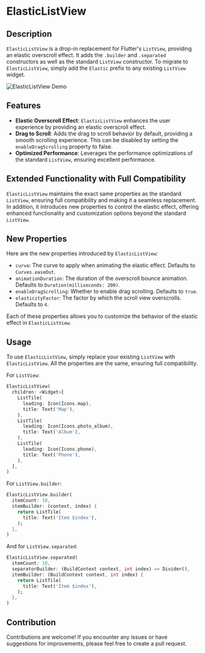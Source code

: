 # ElasticListView

## Description

`ElasticListView` is a drop-in replacement for Flutter's `ListView`, providing an elastic overscroll effect. It adds the `.builder` and `.separated` constructors as well as the standard `ListView` constructor. To migrate to `ElasticListView`, simply add the `Elastic` prefix to any existing `ListView` widget.

![ElasticListView Demo](https://github.com/monster555/flutter_elastic_list_view/assets/32662133/c6a0e533-2641-4f7a-b313-ab427aba3f5e)

## Features

- **Elastic Overscroll Effect**: `ElasticListView` enhances the user experience by providing an elastic overscroll effect.
- **Drag to Scroll**: Adds the drag to scroll behavior by default, providing a smooth scrolling experience. This can be disabled by setting the `enableDragScrolling` property to false.
- **Optimized Performance**: Leverages the performance optimizations of the standard `ListView`, ensuring excellent performance.

## Extended Functionality with Full Compatibility

`ElasticListView` maintains the exact same properties as the standard `ListView`, ensuring full compatibility and making it a seamless replacement. In addition, it introduces new properties to control the elastic effect, offering enhanced functionality and customization options beyond the standard `ListView`.

## New Properties

Here are the new properties introduced by `ElasticListView`:

- `curve`: The curve to apply when animating the elastic effect. Defaults to `Curves.easeOut`.
- `animationDuration`: The duration of the overscroll bounce animation. Defaults to `Duration(milliseconds: 200)`.
- `enableDragScrolling`: Whether to enable drag scrolling. Defaults to `true`.
- `elasticityFactor`: The factor by which the scroll view overscrolls. Defaults to `4`.

Each of these properties allows you to customize the behavior of the elastic effect in `ElasticListView`.

## Usage

To use `ElasticListView`, simply replace your existing `ListView` with `ElasticListView`. All the properties are the same, ensuring full compatibility.

For `ListView`:

```dart
ElasticListView(
  children: <Widget>[
    ListTile(
      leading: Icon(Icons.map),
      title: Text('Map'),
    ),
    ListTile(
      leading: Icon(Icons.photo_album),
      title: Text('Album'),
    ),
    ListTile(
      leading: Icon(Icons.phone),
      title: Text('Phone'),
    ),
  ],
)
```

For `ListView.builder`:

```dart
ElasticListView.builder(
  itemCount: 10,
  itemBuilder: (context, index) {
    return ListTile(
      title: Text('Item $index'),
    );
  },
)
```

And for `ListView.separated`:

```dart
ElasticListView.separated(
  itemCount: 10,
  separatorBuilder: (BuildContext context, int index) => Divider(),
  itemBuilder: (BuildContext context, int index) {
    return ListTile(
      title: Text('Item $index'),
    );
  },
)
```
## Contribution
Contributions are welcome! If you encounter any issues or have suggestions for improvements, please feel free to create a pull request.
